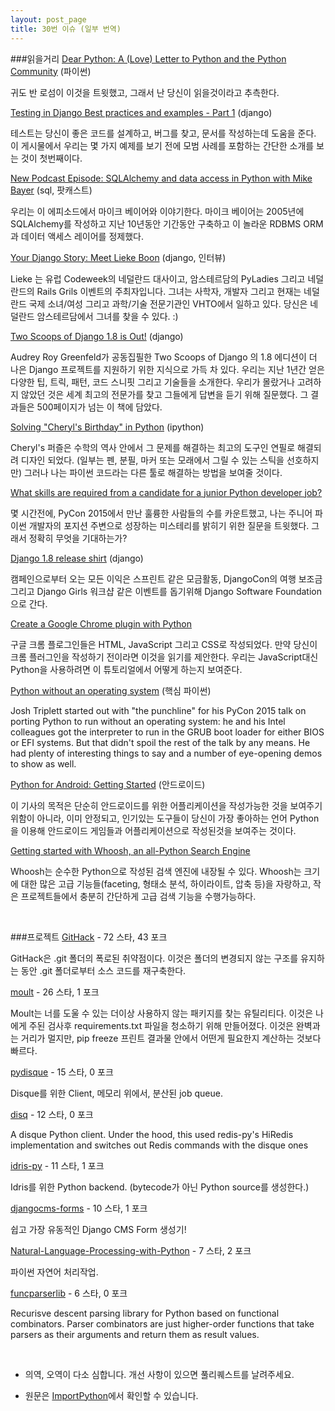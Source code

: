 ```yaml
---
layout: post_page
title: 30번 이슈 (일부 번역)
---
```


###읽을거리
<a href="http://anna-oz.tumblr.com/post/117173382150/dear-python-a-love-letter-to-python-and-the" target="_blank">Dear Python: A (Love) Letter to Python and the Python Community</a> (파이썬)

귀도 반 로섬이 이것을 트윗했고, 그래서 난 당신이 읽을것이라고 추측한다.

<a href="https://realpython.com/blog/python/testing-in-django-part-1-best-practices-and-examples/" target="_blank">Testing in Django Best practices and examples - Part 1</a> (django)

테스트는 당신이 좋은 코드를 설계하고, 버그를 찾고, 문서를 작성하는데 도움을 준다. 이 게시물에서 우리는 몇 가지 예제를 보기 전에 모범 사례를 포함하는 간단한 소개를 보는 것이 첫번째이다.

<a href="http://www.talkpythontome.com/episodes/show/5/sqlalchemy-and-data-access-in-python" target="_blank">New Podcast Episode: SQLAlchemy and data access in Python with Mike Bayer</a> (sql, 팟캐스트)

우리는 이 에피소드에서 마이크 베이어와 이야기한다. 마이크 베이어는 2005년에 SQLAlchemy를 작성하고 지난 10년동안 기간동안 구축하고 이 놀라운 RDBMS ORM과 데이터 액세스 레이어를 정제했다.

<a href="http://blog.djangogirls.org/post/117515207353" target="_blank">Your Django Story: Meet Lieke Boon</a> (django, 인터뷰)

Lieke 는 유럽 Codeweek의 네덜란드 대사이고, 암스테르담의 PyLadies 그리고 네덜란드의 Rails Grils 이벤트의 주최자입니다. 그녀는 사학자, 개발자 그리고 현재는 네덜란드 국제 소녀/여성 그리고 과학/기술 전문기관인 VHTO에서 일하고 있다. 당신은 네덜란드 암스테르담에서 그녀를 찾을 수 있다. :)

<a href="http://pydanny.com/two-scoops-of-django-1-8.html" target="_blank">Two Scoops of Django 1.8 is Out!</a> (django)

Audrey Roy Greenfeld가 공동집필한 Two Scoops of Django 의 1.8 에디션이 더 나은 Django 프로젝트를 지원하기 위한 지식으로 가득 차 있다. 우리는 지난 1년간 얻은 다양한 팁, 트릭, 패턴, 코드 스니핏 그리고 기술들을 소개한다. 우리가 몰랐거나 고려하지 않았던 것은 세계 최고의 전문가를 찾고 그들에게 답변을 듣기 위해 질문했다. 그 결과들은 500페이지가 넘는 이 책에 담았다.

<a href="http://nbviewer.ipython.org/url/norvig.com/ipython/Cheryl.ipynb" target="_blank">Solving "Cheryl's Birthday" in Python</a> (ipython)

Cheryl's 퍼즐은 수학의 역사 안에서 그 문제를 해결하는 최고의 도구인 연필로 해결되려 디자인 되었다. (일부는 펜, 분필, 마커 또는 모래에서 그릴 수 있는 스틱을 선호하지만) 그러나 나는 파이썬 코드라는 다른 툴로 해결하는 방법을 보여줄 것이다.

<a href="http://kieczkowska.tumblr.com/post/117227214396/asking-twitter-what-skills-are-required-from-a" target="_blank">What skills are required from a candidate for a junior Python developer job?</a>

몇 시간전에, PyCon 2015에서 만난 훌륭한 사람들의 수를 카운트했고, 나는 주니어 파이썬 개발자의 포지션 주변으로 성장하는 미스테리를 밝히기 위한 질문을 트윗했다. 그래서 정확히 무엇을 기대하는가?

<a href="https://www.djangoproject.com/weblog/2015/apr/28/django-18-release-shirt/" target="_blank">Django 1.8 release shirt</a> (django)

캠페인으로부터 오는 모든 이익은 스프린트 같은 모금활동, DjangoCon의 여행 보조금 그리고 Django Girls 워크샵 같은 이벤트를 돕기위해 Django Software Foundation으로 간다.

<a href="https://pythonspot.com/create-a-chrome-plugin-with-python/" target="_blank">Create a Google Chrome plugin with Python</a>

구글 크롬 플로그인들은 HTML, JavaScript 그리고 CSS로 작성되었다. 만약 당신이 크롬 플러그인을 작성하기 전이라면 이것을 읽기를 제안한다. 우리는 JavaScript대신 Python을 사용하려면 이 튜토리얼에서 어떻게 하는지 보여준다.

<a href="http://lwn.net/SubscriberLink/641244/5d1d6d20aeb0a647/" target="_blank">Python without an operating system</a> (핵심 파이썬)

Josh Triplett started out with "the punchline" for his PyCon 2015 talk on porting Python to run without an operating system: he and his Intel colleagues got the interpreter to run in the GRUB boot loader for either BIOS or EFI systems. But that didn't spoil the rest of the talk by any means. He had plenty of interesting things to say and a number of eye-opening demos to show as well.

<a href="http://www.checkio.org/blog/python-android-getting-started/" target="_blank">Python for Android: Getting Started</a> (안드로이드)

이 기사의 목적은 단순히 안드로이드를 위한 어플리케이션을 작성가능한 것을 보여주기 위함이 아니라, 이미 안정되고, 인기있는 도구들이 당신이 가장 좋아하는 언어 Python을 이용해 안드로이드 게임들과 어플리케이션으로 작성된것을 보여주는 것이다.

<a href="http://sowingseasons.com/blog/introduction-to-whoosh.html" target="_blank">Getting started with Whoosh, an all-Python Search Engine</a>

Whoosh는 순수한 Python으로 작성된 검색 엔진에 내장될 수 있다. Whoosh는 크기에 대한 많은 고급 기능들(faceting, 형태소 분석, 하이라이트, 압축 등)을 자랑하고, 작은 프로젝트들에서 충분히 간단하게 고급 검색 기능을 수행가능하다.

<br />

###프로젝트
<a href="https://github.com/lijiejie/GitHack" target="_blank">GitHack</a> - 72 스타, 43 포크

GitHack은 .git 폴더의 폭로된 취약점이다. 이것은 폴더의 변경되지 않는 구조를 유지하는 동안 .git 폴더로부터 소스 코드를 재구축한다.

<a href="https://github.com/tweekmonster/moult" target="_blank">moult</a> - 26 스타, 1 포크

Moult는 너를 도울 수 있는 더이상 사용하지 않는 패키지를 찾는 유틸리티다. 이것은 나에게 주된 검사후 requirements.txt 파일을 청소하기 위해 만들어졌다. 이것은 완벽과는 거리가 멀지만, pip freeze 프린트 결과물 안에서 어떤게 필요한지 계산하는 것보다 빠르다.

<a href="https://github.com/ybrs/pydisque" target="_blank">pydisque</a> - 15 스타, 0 포크

Disque를 위한 Client, 메모리 위에서, 분산된 job queue.

<a href="https://github.com/ryansb/disq" target="_blank">disq</a> - 12 스타, 0 포크

A disque Python client. Under the hood, this used redis-py's HiRedis implementation and switches out Redis commands with the disque ones

<a href="https://github.com/ziman/idris-py" target="_blank">idris-py</a> - 11 스타, 1 포크

Idris를 위한 Python backend. (bytecode가 아닌 Python source를 생성한다.)

<a href="https://github.com/mishbahr/djangocms-forms" target="_blank">djangocms-forms</a> - 10 스타, 1 포크

쉽고 가장 유동적인 Django CMS Form 생성기!

<a href="https://github.com/SequomicsResearch/Natural-Language-Processing-with-Python" target="_blank">Natural-Language-Processing-with-Python</a> - 7 스타, 2 포크

파이썬 자연어 처리작업.

<a href="https://github.com/vlasovskikh/funcparserlib" target="_blank">funcparserlib</a> - 6 스타, 0 포크

Recurisve descent parsing library for Python based on functional combinators. Parser combinators are just higher-order functions that take parsers as their arguments and return them as result values.

<br />

* 의역, 오역이 다소 심합니다. 개선 사항이 있으면 풀리퀘스트를 날려주세요.

* 원문은 <a href="http://importpython.com/newletter/no/30" target="_blank">ImportPython</a>에서 확인할 수 있습니다.
